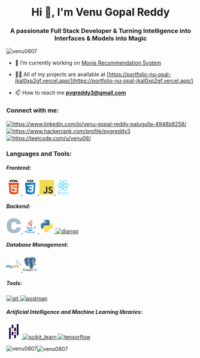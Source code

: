 <h1 align="center">Hi 👋, I'm Venu Gopal Reddy</h1>
<h3 align="center">A passionate Full Stack Developer & Turning Intelligence into Interfaces & Models into Magic</h3>

<p align="left"> <img src="https://komarev.com/ghpvc/?username=venu0807&label=Profile%20views&color=0e75b6&style=flat" alt="venu0807" /> </p>

<!-- <p align="left"> <a href="https://github.com/ryo-ma/github-profile-trophy"><img src="https://github-profile-trophy.vercel.app/?username=venu0807" alt="venu0807" /></a> </p> -->

- 🔭 I’m currently working on [Movie Recommendation System](https://github.com/venu0807/Recommendation_System)

- 👨‍💻 All of my projects are available at [https://portfolio-nu-opal-jkal0xp2gf.vercel.app/](https://portfolio-nu-opal-jkal0xp2gf.vercel.app/)

- 📫 How to reach me **pvgreddy3@gmail.com**

<h3 align="left">Connect with me:</h3>
<p align="left">
<a href="https://www.linkedin.com/in/venu-gopal-reddy-palugulla-4948b8258/" target="blank"><img align="center" src="https://raw.githubusercontent.com/rahuldkjain/github-profile-readme-generator/master/src/images/icons/Social/linked-in-alt.svg" alt="https://www.linkedin.com/in/venu-gopal-reddy-palugulla-4948b8258/" height="30" width="40" /></a>
<a href="https://www.hackerrank.com/https://www.hackerrank.com/profile/pvgreddy3" target="blank"><img align="center" src="https://raw.githubusercontent.com/rahuldkjain/github-profile-readme-generator/master/src/images/icons/Social/hackerrank.svg" alt="https://www.hackerrank.com/profile/pvgreddy3" height="30" width="40" /></a>
<a href="https://www.leetcode.com/https://leetcode.com/u/venu08/" target="blank"><img align="center" src="https://raw.githubusercontent.com/rahuldkjain/github-profile-readme-generator/master/src/images/icons/Social/leet-code.svg" alt="https://leetcode.com/u/venu08/" height="30" width="40" /></a>
</p>

<h3 align="left">Languages and Tools:</h3>
<h5 align="left">Frontend:</h5>
<p align="left">
<a href="https://www.w3.org/html/" target="_blank" rel="noreferrer"> <img src="https://raw.githubusercontent.com/devicons/devicon/master/icons/html5/html5-original-wordmark.svg" alt="html5" width="40" height="40"/> </a>
<a href="https://www.w3schools.com/css/" target="_blank" rel="noreferrer"> <img src="https://raw.githubusercontent.com/devicons/devicon/master/icons/css3/css3-original-wordmark.svg" alt="css3" width="40" height="40"/> </a>
<a href="https://developer.mozilla.org/en-US/docs/Web/JavaScript" target="_blank" rel="noreferrer"> <img src="https://raw.githubusercontent.com/devicons/devicon/master/icons/javascript/javascript-original.svg" alt="javascript" width="40" height="40"/> </a> 
<a href="https://reactjs.org/" target="_blank" rel="noreferrer"> <img src="https://raw.githubusercontent.com/devicons/devicon/master/icons/react/react-original-wordmark.svg" alt="react" width="40" height="40"/> </a> 
  
<h5 align="left">Backend:</h5>
<p align="left">
<a href="https://www.cprogramming.com/" target="_blank" rel="noreferrer"> <img src="https://raw.githubusercontent.com/devicons/devicon/master/icons/c/c-original.svg" alt="c" width="40" height="40"/> </a>
<a href="https://www.java.com" target="_blank" rel="noreferrer"> <img src="https://raw.githubusercontent.com/devicons/devicon/master/icons/java/java-original.svg" alt="java" width="40" height="40"/> </a> 
<a href="https://www.python.org" target="_blank" rel="noreferrer"> <img src="https://raw.githubusercontent.com/devicons/devicon/master/icons/python/python-original.svg" alt="python" width="40" height="40"/> </a>  
<a href="https://www.djangoproject.com/" target="_blank" rel="noreferrer"> <img src="https://cdn.worldvectorlogo.com/logos/django.svg" alt="django" width="40" height="40"/> </a> 
  
<h5 align="left">Database Management:</h5>
<p align="left">
<a href="https://www.mysql.com/" target="_blank" rel="noreferrer"> <img src="https://raw.githubusercontent.com/devicons/devicon/master/icons/mysql/mysql-original-wordmark.svg" alt="mysql" width="40" height="40"/>
<a href="https://www.postgresql.org" target="_blank" rel="noreferrer"> <img src="https://raw.githubusercontent.com/devicons/devicon/master/icons/postgresql/postgresql-original-wordmark.svg" alt="postgresql" width="40" height="40"/> </a> 

<h5 align="left">Tools:</h5>
<p align="left">
<a href="https://git-scm.com/" target="_blank" rel="noreferrer"> <img src="https://www.vectorlogo.zone/logos/git-scm/git-scm-icon.svg" alt="git" width="40" height="40"/> </a> 
<a href="https://postman.com" target="_blank" rel="noreferrer"> <img src="https://www.vectorlogo.zone/logos/getpostman/getpostman-icon.svg" alt="postman" width="40" height="40"/> </a> 
 
<h5 align="left">Artificial Intelligence and Machine Learning libraries:</h5>
<p align="left">
 </a> <a href="https://pandas.pydata.org/" target="_blank" rel="noreferrer"> <img src="https://raw.githubusercontent.com/devicons/devicon/2ae2a900d2f041da66e950e4d48052658d850630/icons/pandas/pandas-original.svg" alt="pandas" width="40" height="40"/> </a>  
<a href="https://scikit-learn.org/" target="_blank" rel="noreferrer"> <img src="https://upload.wikimedia.org/wikipedia/commons/0/05/Scikit_learn_logo_small.svg" alt="scikit_learn" width="40" height="40"/> </a> 
<a href="https://www.tensorflow.org" target="_blank" rel="noreferrer"> <img src="https://www.vectorlogo.zone/logos/tensorflow/tensorflow-icon.svg" alt="tensorflow" width="40" height="40"/> </a> </p>

<p><img align="left" src="https://github-readme-stats.vercel.app/api/top-langs?username=venu0807&show_icons=true&locale=en&layout=compact" alt="venu0807" /></p>

<!-- <p>&nbsp;<img align="center" src="https://github-readme-stats.vercel.app/api?username=venu0807&show_icons=true&locale=en" alt="venu0807" /></p> -->

<p><img align="center" src="https://github-readme-streak-stats.herokuapp.com/?user=venu0807&" alt="venu0807" /></p>
